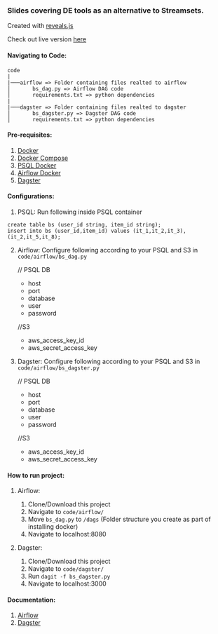 ### Slides covering DE tools as an alternative to Streamsets.

Created with [reveals.js](https://github.com/hakimel/reveal.js/)

Check out live version [here](https://santhoshkumar-kotteeswaran.github.io/data_pipline_presentation/index.html)

#### Navigating to Code:
```
code
|
|───airflow => Folder containing files realted to airflow
│       bs_dag.py => Airflow DAG code
│       requirements.txt => python dependencies  
|
|───dagster => Folder containing files realted to dagster
│       bs_dagster.py => Dagster DAG code
│       requirements.txt => python dependencies  

```


#### Pre-requisites:
1. [Docker](https://docs.docker.com/get-docker/)
2. [Docker Compose](https://docs.docker.com/compose/install/)
3. [PSQL Docker](https://dev.to/shree_j/how-to-install-and-run-psql-using-docker-41j2)
4. [Airflow Docker](https://airflow.apache.org/docs/apache-airflow/stable/start/docker.html)
5. [Dagster](https://docs.dagster.io/getting-started)

#### Configurations:

1. PSQL: Run following inside PSQL container

```
create table bs (user_id string, item_id string);
insert into bs (user_id,item_id) values (it_1,it_2,it_3),(it_2,it_5,it_8);
```

2. Airflow:
    Configure following according to your PSQL and S3 in `code/airflow/bs_dag.py` 
    
    
    // PSQL DB
    * host
    * port
    * database
    * user
    * password

    
    //S3
    * aws_access_key_id
    * aws_secret_access_key

3. Dagster:
    Configure following according to your PSQL and S3 in `code/airflow/bs_dagster.py` 
    
    
    // PSQL DB
    * host
    * port
    * database
    * user
    * password

    //S3
    * aws_access_key_id
    * aws_secret_access_key

#### How to run project:
1. Airflow:
    1. Clone/Download this project
    2. Navigate to `code/airflow/`
    3. Move `bs_dag.py` to `/dags` (Folder structure you create as part of installing docker)
    4. Navigate to localhost:8080

2. Dagster:
    1. Clone/Download this project
    2. Navigate to `code/dagster/`
    3. Run `dagit -f bs_dagster.py`
    4. Navigate to localhost:3000


#### Documentation:
1. [Airflow](https://airflow.apache.org/docs/apache-airflow/stable/index.html)
2. [Dagster](https://docs.dagster.io/getting-started)

